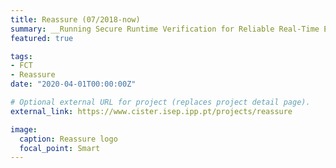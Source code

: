 ```yaml
---
title: Reassure (07/2018-now)
summary: __Running Secure Runtime Verification for Reliable Real-Time Embedded Software__ - is an FCT project that proposes a novel framework for Runtime Verification of Real-Time Embedded Systems.
featured: true

tags:
- FCT
- Reassure
date: "2020-04-01T00:00:00Z"

# Optional external URL for project (replaces project detail page).
external_link: https://www.cister.isep.ipp.pt/projects/reassure

image:
  caption: Reassure logo
  focal_point: Smart
---
```


